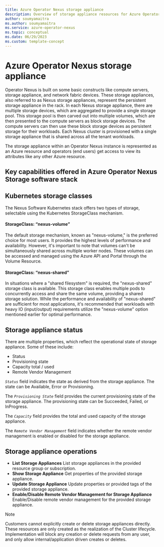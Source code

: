 ```yaml
---
title: Azure Operator Nexus storage appliance
description: Overview of storage appliance resources for Azure Operator Nexus.
author: soumyamaitra
ms.author: soumyamaitra
ms.service: azure-operator-nexus
ms.topic: conceptual
ms.date: 06/29/2023
ms.custom: template-concept
---
```


# Azure Operator Nexus storage appliance

Operator Nexus is built on some basic constructs like compute servers, storage appliance, and network fabric devices. These storage appliances, also referred to as Nexus storage appliances, represent the persistent storage appliance in the rack. In each Nexus storage appliance, there are multiple storage devices, which are aggregated to provide a single storage pool. This storage pool is then carved out into multiple volumes, which are then presented to the compute servers as block storage devices. The compute servers can then use these block storage devices as persistent storage for their workloads. Each Nexus cluster is provisioned with a single storage appliance that is shared across all the tenant workloads.

The storage appliance within an Operator Nexus instance is represented as an Azure resource and operators (end users) get access to view its attributes like any other Azure resource.

## Key capabilities offered in Azure Operator Nexus Storage software stack

## Kubernetes storage classes

The Nexus Software Kubernetes stack offers two types of storage, selectable using the Kubernetes StorageClass mechanism.

#### **StorageClass: “nexus-volume”**

The default storage mechanism, known as "nexus-volume," is the preferred choice for most users. It provides the highest levels of performance and availability. However, it's important to note that volumes can't be simultaneously shared across multiple worker nodes. These volumes can be accessed and managed using the Azure API and Portal through the Volume Resource.

#### **StorageClass: “nexus-shared”**

In situations where a "shared filesystem" is required, the "nexus-shared" storage class is available. This storage class enables multiple pods to concurrently access and share the same volume, providing a shared storage solution. While the performance and availability of "nexus-shared" are sufficient for most applications, it's recommended that workloads with heavy IO (input/output) requirements utilize the "nexus-volume" option mentioned earlier for optimal performance.

## Storage appliance status

There are multiple properties, which reflect the operational state of storage appliance. Some of these include:

- Status
- Provisioning state
- Capacity total / used
- Remote Vendor Management

_`Status`_ field indicates the state as derived from the storage appliance. The state can be Available, Error or Provisioning.

The _`Provisioning State`_ field provides the current provisioning state of the storage appliance. The provisioning state can be Succeeded, Failed, or InProgress.

The _`Capacity`_ field provides the total and used capacity of the storage appliance.

The _`Remote Vendor Management`_ field indicates whether the remote vendor management is enabled or disabled for the storage appliance.

## Storage appliance operations
- **List Storage Appliances** List storage appliances in the provided resource group or subscription.
- **Show Storage Appliance** Get properties of the provided storage appliance.
- **Update Storage Appliance** Update properties or provided tags of the provided storage appliance.
- **Enable/Disable Remote Vendor Management for Storage Appliance** Enable/Disable remote vendor management for the provided storage appliance.

> [!NOTE]
> Customers cannot explicitly create or delete storage appliances directly. These resources are only created as the realization of the Cluster lifecycle. Implementation will block any creation or delete requests from any user, and only allow internal/application driven creates or deletes.